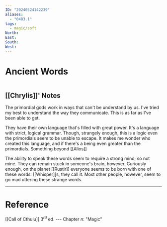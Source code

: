 ```yaml
---
ID: "20240524142239"
aliases:
  - "0483.1"
tags:
  - magic/soft
North: 
East: 
South: 
West:
---
```

# Ancient Words

```toc
```

## [[Chrylis]]' Notes

The primordial gods work in ways that can't be understand by us. I've tried my best to understand the way they communicate. This is as far as I've been able to get.

They have their own language that's filled with great power. It's a language with strict, logical grammar. Though, strangely enough, this is a logic even the primordials seem to be unable to escape. It makes me wonder who created this language, and if there's a being even greater than the primordials. Something beyond [[Alios]]

The ability to speak these words seem to require a strong mind; so not mine. They can remain stuck in someone's brain, however. Curiously enough, on the planet [[Rustir]] everyone seems to be born with one of these words. [[Whisper]]s, they call it. Most other people, however, seem to go mad uttering these strange words.

---

# Reference

[[Call of Cthulu]] $3^{rd}$ ed. --- Chapter *n*: "Magic"